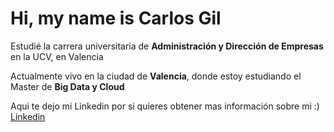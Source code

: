 # Hi, my name is Carlos Gil
Estudié la carrera universitaria de **Administración y Dirección de Empresas** en la UCV, en Valencia

Actualmente vivo en la ciudad de **Valencia**, donde estoy estudiando el Master de **Big Data y Cloud**


Aqui te dejo mi Linkedin por si quieres obtener mas información sobre mi :) [Linkedin](https://www.linkedin.com/in/carlos-gil-cebrian-694896164/)


